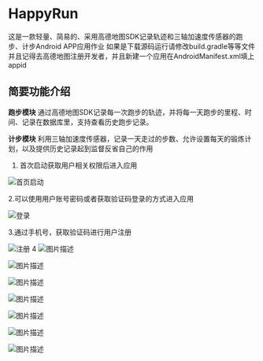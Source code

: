 # HappyRun
这是一款轻量、简易的、采用高德地图SDK记录轨迹和三轴加速度传感器的跑步、计步Android APP应用作业
如果是下载源码运行请修改build.gradle等等文件并且记得去高德地图注册开发者，并且新建一个应用在AndroidManifest.xml填上appid
## 简要功能介绍
**跑步模块**
通过高德地图SDK记录每一次跑步的轨迹，并将每一天跑步的里程、时间、记录在数据库里，支持查看历史跑步记录。

**计步模块**
利用三轴加速度传感器，记录一天走过的步数、允许设置每天的锻炼计划，以及提供历史记录起到监督反省自己的作用

 1. 首次启动获取用户相关权限后进入应用
 
 ![首页启动](https://github.com/Aristochi/HappyRun/blob/master/image/1.jpg)
 
 2.可以使用用户账号密码或者获取验证码登录的方式进入应用
 
![登录](https://github.com/Aristochi/HappyRun/blob/master/image/2.jpg)

3.通过手机号，获取验证码进行用户注册

![注册](https://github.com/Aristochi/HappyRun/blob/master/image/3.jpg)
4
![图片描述](https://github.com/Aristochi/HappyRun/blob/master/image/4.jpg)


![图片描述](https://github.com/Aristochi/HappyRun/blob/master/image/5.jpg)


![图片描述](https://github.com/Aristochi/HappyRun/blob/master/image/6.jpg)


![图片描述](https://github.com/Aristochi/HappyRun/blob/master/image/7.jpg)


![图片描述](https://github.com/Aristochi/HappyRun/blob/master/image/8.jpg)


![图片描述](https://github.com/Aristochi/HappyRun/blob/master/image/9.jpg)


![图片描述](https://github.com/Aristochi/HappyRun/blob/master/image/10.jpg)

